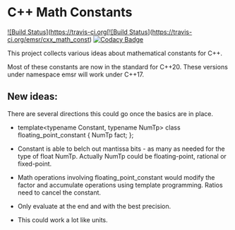 # C++ Math Constants
[![Build Status](https://travis-ci.org[![Build Status](https://travis-ci.org/emsr/cxx_math_const.svg?branch=master)](https://travis-ci.org/emsr/cxx_math_const)
[![Codacy Badge](https://api.codacy.com/project/badge/Grade/221f0486a7304f0abb963cbcf910c922)](https://www.codacy.com/app/emsr/cxx_math_const?utm_source=github.com&amp;utm_medium=referral&amp;utm_content=emsr/cxx_math_const&amp;utm_campaign=Badge_Grade)

This project collects various ideas about mathematical constants for C++.

Most of these constants are now in the standard for C++20.
These versions under namespace emsr will work under C++17.

## New ideas:

There are several directions this could go once the basics are in place.

  * template<typename Constant, typename NumTp>
    class floating_point_constant
    {
      NumTp fact;
    };

  * Constant is able to belch out mantissa bits - as many as needed for the type of float NumTp.
    Actually NumTp could be floating-point, rational or fixed-point.

  * Math operations involving floating_point_constant would modify the factor and accumulate operations
    using template programming.
    Ratios need to cancel the constant.

  * Only evaluate at the end and with the best precision.

  * This could work a lot like units.

